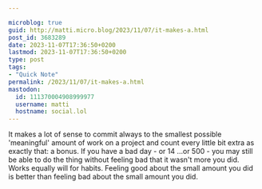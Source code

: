 ```yaml
---

microblog: true
guid: http://matti.micro.blog/2023/11/07/it-makes-a.html
post_id: 3683289
date: 2023-11-07T17:36:50+0200
lastmod: 2023-11-07T17:36:50+0200
type: post
tags:
- "Quick Note"
permalink: /2023/11/07/it-makes-a.html
mastodon:
  id: 111370004908999977
  username: matti
  hostname: social.lol
---
```

It makes a lot of sense to commit always to the smallest possible 'meaningful' amount of work on a project and count every little bit extra as exactly that: a bonus. If you have a bad day - or 14 …or 500 - you may still be able to do the thing without feeling bad that it wasn't more you did. Works equally will for habits. Feeling good about the small amount you did is better than feeling bad about the small amount you did.
